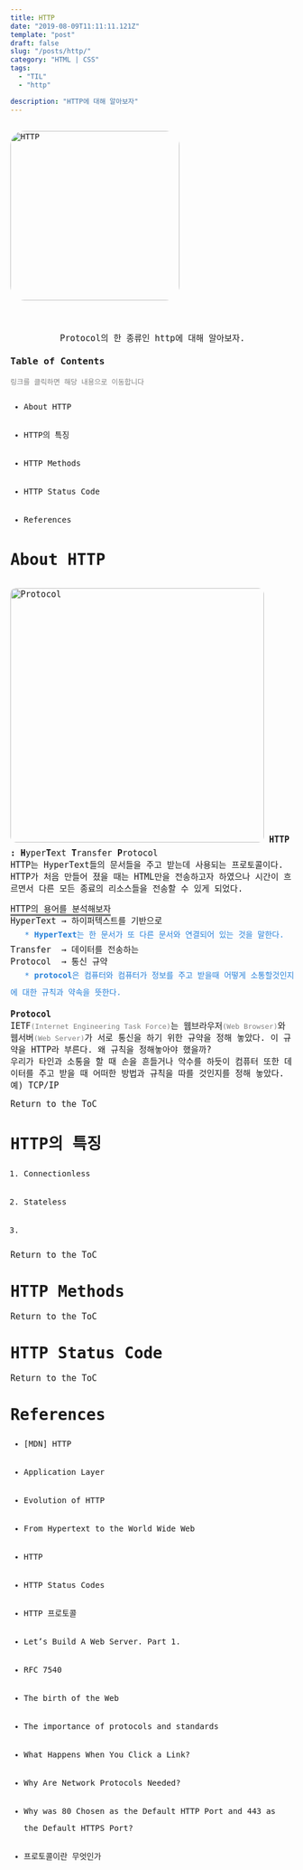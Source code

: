 ```yaml
---
title: HTTP
date: "2019-08-09T11:11:11.121Z"
template: "post"
draft: false
slug: "/posts/http/"
category: "HTML | CSS"
tags:
  - "TIL"
  - "http"

description: "HTTP에 대해 알아보자"
---
```

<head>
  <style>
    code {background-color: #ececec}
    p    {font-size: 15px;}
    tr   {text-align: right;}
    sub{ font-size: 14px; vertical-align: middle; padding: 0px; line-height: 30px; color: #2680d9;}
    li {margin: 20px 0px;/* list-style: none; */}
    strong {font-size: 18px;vertical-align: middle;}
    small {color: #808080;}
    #rcorners {border-radius: 25px; border: 2px solid #dd4ecf; padding: 20px; width: 200px; height: 150px;}
    .rdimg {border-radius: 25px;}
    .rdimg2 {border-radius: 10px;}
    .dbul {border-bottom: 3px double;}
    img{margin-bottom: 10px;}
    ol, ul{line-height: 30px;}
    .alignR{text-align: left;}
    table{ width: 100%; line-height: 25px; margin: 20px; font-size: 14px; padding:10px;}
    a {text-decoration: none;}
    td {text-indent: 10px;}
  </style>
</head>

<body>
  <link href="https://fonts.googleapis.com/css?family=Nanum+Gothic+Coding&display=swap" rel="stylesheet">
  <div style="font-family: 'Nanum Gothic Coding', monospace;">
  <img src="/media/http.png" alt="HTTP" class=rdimg width="300" vspace= "15">
  <small><center>
    <p style="padding-bottom: 15px; display:block; clear:both" >
  </center></small>

<body>
  <center><p>
    Protocol의 한 종류인 http에 대해 알아보자.
  </center></p>

  ### Table of Contents
  <small>링크를 클릭하면 해당 내용으로 이동합니다</small>

  + [About HTTP](#about-http)<sub></sub>
  + [HTTP의 특징](#http의-특징)<sub></sub>
  + [HTTP Methods](#http-methods)<sub></sub>
  + [HTTP Status Code](#http-status-code)<sub></sub>
  + [References](#references)<sub></sub>

# About HTTP
  <p>
    <img src="/media/baby-http.png" alt="Protocol" class=rdimg2 width="450" vspace= "15">
    <b>HTTP : H</b>yper<b>T</b>ext <b>T</b>ransfer <b>P</b>rotocol<br>
    HTTP는 HyperText들의 문서들을 주고 받는데 사용되는 프로토콜이다. <br>
    HTTP가 처음 만들어 졌을 때는 HTML만을 전송하고자 하였으나 시간이 흐르면서 다른 모든 종료의 리소스들을 전송할 수 있게 되었다.
  </p> 
  <p>
    <span class="dbul">HTTP의 용어를 분석해보자</span><br>
    HyperText  → 하이퍼텍스트를 기반으로<br>
    <sub>&nbsp;&nbsp;&nbsp;* <b>HyperText</b>는 한 문서가 또 다른 문서와 연결되어 있는 것을 말한다.</sub><br>
    Transfer  &nbsp;→ 데이터를 전송하는<br>
    Protocol   &nbsp;→ 통신 규약<br>
    <sub>&nbsp;&nbsp;&nbsp;* <b>protocol</b>은 컴퓨터와 컴퓨터가 정보를 주고 받을때 어떻게 소통할것인지에 대한 규칙과 약속을 뜻한다. </sub><br>
  </p>
  <p>
    <b>Protocol</b><br>
    IETF<small>(Internet Engineering Task Force)</small>는 웹브라우저<small>(Web Browser)</small>와 웹서버<small>(Web Server)</small>가 서로 통신을 하기 위한 규약을 정해 놓았다. 이 규약을 HTTP라 부른다. 왜 규칙을 정해놓아야 했을까?<br>
    우리가 타인과 소통을 할 때 손을 흔들거나 악수를 하듯이 컴퓨터 또한 데이터를 주고 받을 때 어떠한 방법과 규칙을 따를 것인지를 정해 놓았다. 예) TCP/IP
  </p>
    

  [Return to the ToC](#table-of-contents) 


# HTTP의 특징
  <p>
    <ol>
      <li>Connectionless</li>
      <li>Stateless</li>
      <li></li>
    </ol>
  </p> 

  [Return to the ToC](#table-of-contents)


# HTTP Methods
  <p>
  </p> 

  [Return to the ToC](#table-of-contents)


# HTTP Status Code
  <p>
  </p> 

  [Return to the ToC](#table-of-contents)


# References
  <p>
    <ul>
      <li><a style="text-decoration:none" href="https://developer.mozilla.org/ko/docs/Web/HTTP" target="_blank" rel="noopener noreferrer">[MDN] HTTP</a></li>
      <li><a style="text-decoration:none" href="https://www.cse.wustl.edu/~jain/cse473-19/ftp/i_2app4.pdf" target="_blank" rel="noopener noreferrer">Application Layer</a></li>
      <li><a style="text-decoration:none" href="https://developer.mozilla.org/en-US/docs/Web/HTTP/Basics_of_HTTP/Evolution_of_HTTP" target="_blank" rel="noopener noreferrer">Evolution of HTTP</a></li>
      <li><a style="text-decoration:none" href="http://cs.wellesley.edu/~cs215/Lectures/L00-HistoryHypermedia/FromHypertextToWWW.html" target="_blank" rel="noopener noreferrer">From Hypertext to the World Wide Web</a></li>
      <li><a style="text-decoration:none" href="https://www.ntu.edu.sg/home/ehchua/programming/webprogramming/HTTP_Basics.html" target="_blank" rel="noopener noreferrer">HTTP</a></li>
      <li><a style="text-decoration:none" href="https://www.restapitutorial.com/httpstatuscodes.html" target="_blank" rel="noopener noreferrer">HTTP Status Codes</a></li>
      <li><a style="text-decoration:none" href="https://www.joinc.co.kr/w/Site/Network_Programing/AdvancedComm/HTTP" target="_blank" rel="noopener noreferrer">HTTP 프로토콜</a></li>
      <li><a style="text-decoration:none" href="https://ruslanspivak.com/lsbaws-part1/" target="_blank" rel="noopener noreferrer">Let’s Build A Web Server. Part 1.</a></li>
      <li><a style="text-decoration:none" href="https://tools.ietf.org/html/rfc7540" target="_blank" rel="noopener noreferrer">RFC 7540</a></li>
      <li><a style="text-decoration:none" href="https://home.cern/science/computing/birth-web" target="_blank" rel="noopener noreferrer">The birth of the Web</a></li>
      <li><a style="text-decoration:none" href="http://theteacher.info/index.php/fundamentals-of-cs/3-data-transmission/topics/2652-the-importance-of-protocols-and-standards" target="_blank" rel="noopener noreferrer">The importance of protocols and standards</a></li>
      <li><a style="text-decoration:none" href="https://www.youtube.com/watch?v=keo0dglCj7I" target="_blank" rel="noopener noreferrer">What Happens When You Click a Link?</a></li>
      <li><a style="text-decoration:none" href="https://www.techwalla.com/articles/why-are-network-protocols-needed" target="_blank" rel="noopener noreferrer">Why Are Network Protocols Needed?</a></li>
      <li><a style="text-decoration:none" href="https://www.howtogeek.com/233383/why-was-80-chosen-as-the-default-http-port-and-443-as-the-default-https-port/" target="_blank" rel="noopener noreferrer">Why was 80 Chosen as the Default HTTP Port and 443 as the Default HTTPS Port?</a></li>
      <li><a style="text-decoration:none" href="https://jhkang-tech.tistory.com/7?category=749662" target="_blank" rel="noopener noreferrer">프로토콜이란 무엇인가</a></li>
    </ul>
  </p>
         
</body>